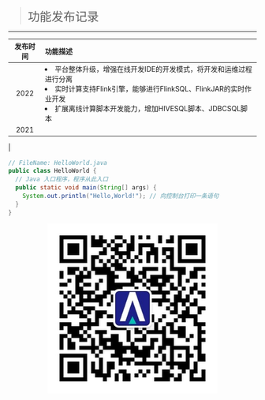 > <font size=5>功能发布记录</font>
---
>
| 发布时间 | 功能描述 |
|:--:|:--|
2022|<li>平台整体升级，增强在线开发IDE的开发模式，将开发和运维过程进行分离</li><li>实时计算支持Flink引擎，能够进行FlinkSQL、FlinkJAR的实时作业开发</li><li>扩展离线计算脚本开发能力，增加HIVESQL脚本、JDBCSQL脚本</li>
|2021|
|


```java
// FileName: HelloWorld.java
public class HelloWorld {
  // Java 入口程序，程序从此入口
  public static void main(String[] args) {
    System.out.println("Hello,World!"); // 向控制台打印一条语句
  }
}
```
<div style="text-align: center;">

![微信公众号](../_images/公众号.jpg "微信公众号")
</div>

